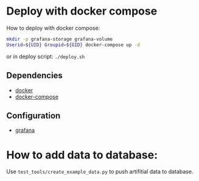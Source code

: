 

# Deploy with docker compose
How to deploy with docker compose:
```bash
mkdir -p grafana-storage grafana-volume
Userid=${UID} Groupid=${GID} docker-compose up -d
```
or in deploy script:
`./deploy.sh`

## Dependencies

* [docker](https://docs.docker.com/install/)
* [docker-compose](https://docs.docker.com/compose/install/)


## Configuration

* [grafana](https://grafana.com/docs/grafana/latest/installation/configuration/)

# How to add data to database:

Use `test_tools/create_example_data.py` to push artifitial data to database.